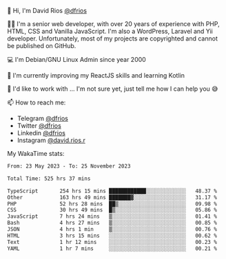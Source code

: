 👋 Hi, I'm David Rios [@dfrios](https://github.com/dfrios)

👨‍💻 I'm a senior web developer, with over 20 years of experience with PHP, HTML, CSS and Vanilla JavaScript. I'm also a WordPress, Laravel and Yii developer. Unfortunately, most of my projects are copyrighted and cannot be published on GitHub.

💻 I'm Debian/GNU Linux Admin since year 2000

🌱 I'm currently improving my ReactJS skills and learning Kotlin

💞️ I'd like to work with ... I'm not sure yet, just tell me how I can help you 😅


📫 How to reach me:
* Telegram [@dfrios](https://t.me/dfrios)
* Twitter [@dfrios](https://twitter.com/dfrios)
* Linkedin [@dfrios](https://linkedin.com/in/dfrios)
* Instagram [@david.rios.r](https://instagram.com/david.rios.r)



My WakaTime stats:
<!--START_SECTION:waka-->

```txt
From: 23 May 2023 - To: 25 November 2023

Total Time: 525 hrs 37 mins

TypeScript       254 hrs 15 mins ████████████░░░░░░░░░░░░░   48.37 %
Other            163 hrs 49 mins ███████▓░░░░░░░░░░░░░░░░░   31.17 %
PHP              52 hrs 28 mins  ██▒░░░░░░░░░░░░░░░░░░░░░░   09.98 %
CSS              30 hrs 49 mins  █▒░░░░░░░░░░░░░░░░░░░░░░░   05.86 %
JavaScript       7 hrs 24 mins   ▒░░░░░░░░░░░░░░░░░░░░░░░░   01.41 %
Bash             4 hrs 27 mins   ▒░░░░░░░░░░░░░░░░░░░░░░░░   00.85 %
JSON             4 hrs 1 min     ▒░░░░░░░░░░░░░░░░░░░░░░░░   00.76 %
HTML             3 hrs 15 mins   ░░░░░░░░░░░░░░░░░░░░░░░░░   00.62 %
Text             1 hr 12 mins    ░░░░░░░░░░░░░░░░░░░░░░░░░   00.23 %
YAML             1 hr 7 mins     ░░░░░░░░░░░░░░░░░░░░░░░░░   00.21 %
```

<!--END_SECTION:waka-->
